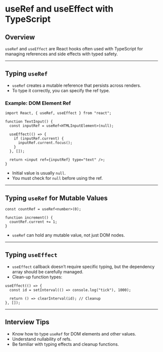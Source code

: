 # useRef and useEffect with TypeScript

## Overview

`useRef` and `useEffect` are React hooks often used with TypeScript for managing references and side effects with typed safety.

------

## Typing `useRef`

- `useRef` creates a mutable reference that persists across renders.
- To type it correctly, you can specify the ref type.

### Example: DOM Element Ref

```tsx
import React, { useRef, useEffect } from "react";

function TextInput() {
  const inputRef = useRef<HTMLInputElement>(null);

  useEffect(() => {
    if (inputRef.current) {
      inputRef.current.focus();
    }
  }, []);

  return <input ref={inputRef} type="text" />;
}
```

- Initial value is usually `null`.
- You must check for `null` before using the ref.

------

## Typing `useRef` for Mutable Values

```tsx
const countRef = useRef<number>(0);

function increment() {
  countRef.current += 1;
}
```

- `useRef` can hold any mutable value, not just DOM nodes.

------

## Typing `useEffect`

- `useEffect` callback doesn’t require specific typing, but the dependency array should be carefully managed.
- Clean-up function types:

```tsx
useEffect(() => {
  const id = setInterval(() => console.log("tick"), 1000);

  return () => clearInterval(id); // Cleanup
}, []);
```

------

## Interview Tips

- Know how to type `useRef` for DOM elements and other values.
- Understand nullability of refs.
- Be familiar with typing effects and cleanup functions.

